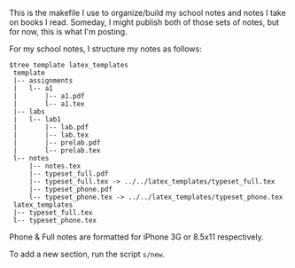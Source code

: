 This is the makefile I use to organize/build my school notes and notes I take
on books I read. Someday, I might publish both of those sets of notes, but for
now, this is what I'm posting.

For my school notes, I structure my notes as follows:
```
$tree template latex_templates
 template
 |-- assignments
 |   l-- a1
 |       |-- a1.pdf
 |       l-- a1.tex
 |-- labs
 |   l-- lab1
 |       |-- lab.pdf
 |       |-- lab.tex
 |       |-- prelab.pdf
 |       l-- prelab.tex
 l-- notes
     |-- notes.tex
     |-- typeset_full.pdf
     |-- typeset_full.tex -> ../../latex_templates/typeset_full.tex
     |-- typeset_phone.pdf
     l-- typeset_phone.tex -> ../../latex_templates/typeset_phone.tex
 latex_templates
 |-- typeset_full.tex
 l-- typeset_phone.tex
```

Phone & Full notes are formatted for iPhone 3G or 8.5x11 respectively.

To add a new section, run the script `s/new`.
